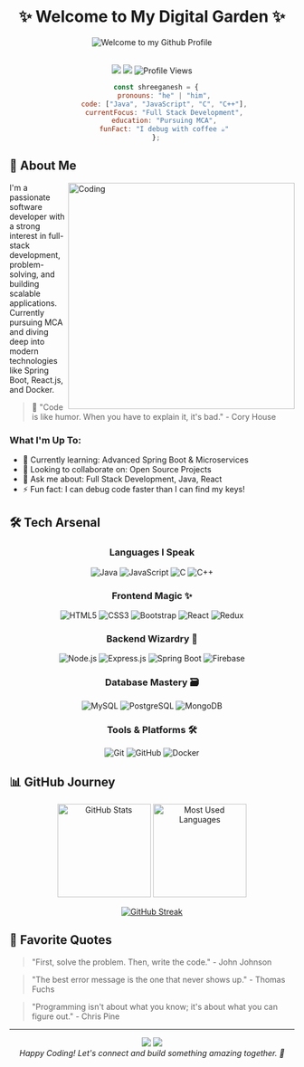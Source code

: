 # <div align="center">✨ Welcome to My Digital Garden ✨</div>

<div align="center">
  <img src="https://raw.githubusercontent.com/BrunnerLivio/brunnerlivio/master/images/welcome.png" style="max-width: 100%;" alt="Welcome to my Github Profile" />
  <br />
  <br />
  
  <p align="center">
    <a href="mailto:kolteshreeganesh1155@gmail.com"><img src="https://img.shields.io/badge/Email-D14836?style=for-the-badge&logo=gmail&logoColor=white" /></a>
    <a href="https://www.linkedin.com/in/shreeganesh-kolte-80ba16259/"><img src="https://img.shields.io/badge/LinkedIn-0077B5?style=for-the-badge&logo=linkedin&logoColor=white" /></a>
    <img src="https://komarev.com/ghpvc/?username=ganesh1231155&style=for-the-badge&color=blueviolet" alt="Profile Views"/>
  </p>
</div>

<div align="center">
  
  ```javascript Add commentMore actions
    const shreeganesh = {
        pronouns: "he" | "him",
        code: ["Java", "JavaScript", "C", "C++"],
        currentFocus: "Full Stack Development",
        education: "Pursuing MCA",
        funFact: "I debug with coffee ☕"
    };
 ```
</div>

## 🚀 About Me

<img align="right" alt="Coding" width="400" src="https://camo.githubusercontent.com/c1dcb74cc1c1835b1d716f5051499a2814c683c806b15f04b0eba492863703e9/68747470733a2f2f63646e2e6472696262626c652e636f6d2f75736572732f3733303730332f73637265656e73686f74732f363538313234332f6176656e746f2e676966"/>

I'm a passionate software developer with a strong interest in full-stack development, problem-solving, and building scalable applications. Currently pursuing MCA and diving deep into modern technologies like Spring Boot, React.js, and Docker.

> 💭 "Code is like humor. When you have to explain it, it's bad." - Cory House

### What I'm Up To:

- 🌱 Currently learning: Advanced Spring Boot & Microservices
- 👯 Looking to collaborate on: Open Source Projects
- 💬 Ask me about: Full Stack Development, Java, React
- ⚡ Fun fact: I can debug code faster than I can find my keys!

## 🛠️ Tech Arsenal

<div align="center">

### Languages I Speak
![Java](https://img.shields.io/badge/Java-ED8B00?style=for-the-badge&logo=openjdk&logoColor=white)
![JavaScript](https://img.shields.io/badge/JavaScript-F7DF1E?style=for-the-badge&logo=javascript&logoColor=black)
![C](https://img.shields.io/badge/C-00599C?style=for-the-badge&logo=c&logoColor=white)
![C++](https://img.shields.io/badge/C%2B%2B-00599C?style=for-the-badge&logo=c%2B%2B&logoColor=white)

### Frontend Magic ✨
![HTML5](https://img.shields.io/badge/HTML5-E34F26?style=for-the-badge&logo=html5&logoColor=white)
![CSS3](https://img.shields.io/badge/CSS3-1572B6?style=for-the-badge&logo=css3&logoColor=white)
![Bootstrap](https://img.shields.io/badge/Bootstrap-563D7C?style=for-the-badge&logo=bootstrap&logoColor=white)
![React](https://img.shields.io/badge/React-20232A?style=for-the-badge&logo=react&logoColor=61DAFB)
![Redux](https://img.shields.io/badge/Redux-593D88?style=for-the-badge&logo=redux&logoColor=white)

### Backend Wizardry 🔮
![Node.js](https://img.shields.io/badge/Node.js-43853D?style=for-the-badge&logo=node.js&logoColor=white)
![Express.js](https://img.shields.io/badge/Express.js-404D59?style=for-the-badge)
![Spring Boot](https://img.shields.io/badge/Spring_Boot-6DB33F?style=for-the-badge&logo=spring&logoColor=white)
![Firebase](https://img.shields.io/badge/Firebase-039BE5?style=for-the-badge&logo=Firebase&logoColor=white)

### Database Mastery 🗃️
![MySQL](https://img.shields.io/badge/MySQL-00000F?style=for-the-badge&logo=mysql&logoColor=white)
![PostgreSQL](https://img.shields.io/badge/PostgreSQL-316192?style=for-the-badge&logo=postgresql&logoColor=white)
![MongoDB](https://img.shields.io/badge/MongoDB-4EA94B?style=for-the-badge&logo=mongodb&logoColor=white)

### Tools & Platforms 🛠️
![Git](https://img.shields.io/badge/Git-F05032?style=for-the-badge&logo=git&logoColor=white)
![GitHub](https://img.shields.io/badge/GitHub-100000?style=for-the-badge&logo=github&logoColor=white)
![Docker](https://img.shields.io/badge/Docker-2CA5E0?style=for-the-badge&logo=docker&logoColor=white)

</div>

## 📊 GitHub Journey

<div align="center">
  
  <img src="https://github-readme-stats.vercel.app/api?username=ganesh1231155&show_icons=true&theme=tokyonight" alt="GitHub Stats" height="165"/>
  <img src="https://github-readme-stats.vercel.app/api/top-langs/?username=ganesh1231155&layout=compact&theme=tokyonight" alt="Most Used Languages" height="165"/>
  
  <br/>
  
  [![GitHub Streak](https://github-readme-streak-stats.herokuapp.com/?user=ganesh1231155&theme=tokyonight)](https://git.io/streak-stats)
  
</div>

## 💭 Favorite Quotes

> "First, solve the problem. Then, write the code." - John Johnson

> "The best error message is the one that never shows up." - Thomas Fuchs

> "Programming isn't about what you know; it's about what you can figure out." - Chris Pine

---

<div align="center">
  <img src="https://forthebadge.com/images/badges/built-with-love.svg"/>
  <img src="https://forthebadge.com/images/badges/powered-by-coffee.svg"/>
</div>

<div align="center">
  <i>Happy Coding! Let's connect and build something amazing together. 🚀</i> 
